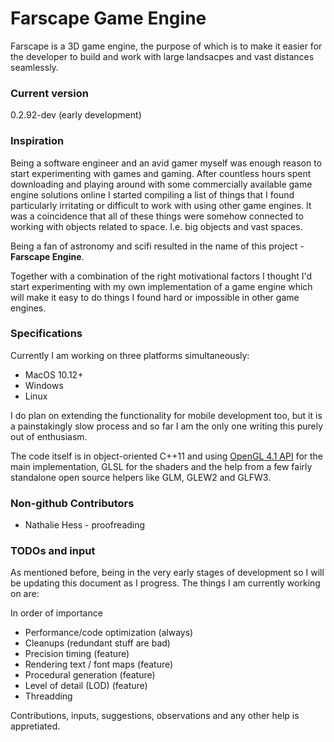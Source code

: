 # Farscape Game Engine
Farscape is a 3D game engine, the purpose of which is to make it easier for the developer to build and work with large landsacpes and vast distances seamlessly.

### Current version
0.2.92-dev (early development)

### Inspiration
Being a software engineer and an avid gamer myself was enough reason to start experimenting with games and gaming. After countless hours spent downloading and playing around with some commercially available game engine solutions online I started compiling a list of things that I found particularly irritating or difficult to work with using other game engines. It was a coincidence that all of these things were somehow connected to working with objects related to space. I.e. big objects and vast spaces. 

Being a fan of astronomy and scifi resulted in the name of this project - **Farscape Engine**. 

Together with a combination of the right motivational factors I thought I'd start experimenting with my own implementation of a game engine which will make it easy to do things I found hard or impossible in other game engines. 



### Specifications
Currently I am working on three platforms simultaneously:

* MacOS 10.12+
* Windows
* Linux

I do plan on extending the functionality for mobile development too, but it is a painstakingly slow process and so far I am the only one writing this purely out of enthusiasm. 

The code itself is in object-oriented C++11 and using [OpenGL 4.1 API](https://khronos.org/registry/OpenGL/index_gl.php) for the main implementation, GLSL for the shaders  and the help from a few fairly standalone open source helpers like GLM, GLEW2 and GLFW3.
 
 ### Non-github Contributors
 * Nathalie Hess - proofreading
 
### TODOs and input
As mentioned before, being in the very early stages of development so I will be updating this document as I progress. The things I am currently working on are:

In order of importance
* Performance/code optimization (always)
* Cleanups (redundant stuff are bad)
* Precision timing (feature)
* Rendering text / font maps (feature)
* Procedural generation (feature)
* Level of detail (LOD) (feature)
* Threadding

Contributions, inputs, suggestions, observations and any other help is appretiated.

